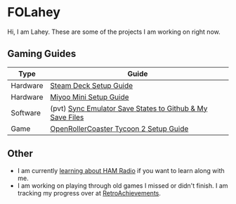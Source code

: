# FOLahey
Hi, I am Lahey. These are some of the projects I am working on right now. 

## Gaming Guides
Type|Guide
---|---
Hardware|[Steam Deck Setup Guide](https://github.com/FOLahey/FOLahey/blob/main/guides/hardware/Steam%20Deck%20Setup.md)
Hardware|[Miyoo Mini Setup Guide](https://github.com/FOLahey/miyoo)
Software|(pvt) [Sync Emulator Save States to Github & My Save Files](https://github.com/FOLahey/saves)
Game|[OpenRollerCoaster Tycoon 2 Setup Guide](https://github.com/FOLahey/OpenRCT2)

## Other 
- I am currently [learning about HAM Radio](https://github.com/FOLahey/HAM) if you want to learn along with me.
- I am working on playing through old games I missed or didn't finish. I am tracking my progress over at [RetroAchievements](https://retroachievements.org/user/Lahey).
